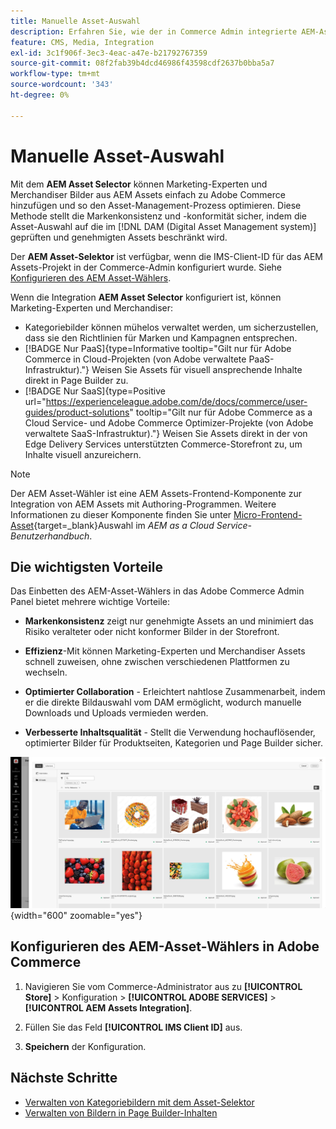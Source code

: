 ```yaml
---
title: Manuelle Asset-Auswahl
description: Erfahren Sie, wie der in Commerce Admin integrierte AEM-Asset-Selektor Marketing-Experten und Merchandisern dabei hilft, Bilder aus AEM Assets einfach zu Adobe Commerce hinzuzufügen und so die Asset-Verwaltung zu optimieren.
feature: CMS, Media, Integration
exl-id: 3c1f906f-3ec3-4eac-a47e-b21792767359
source-git-commit: 08f2fab39b4dcd46986f43598cdf2637b0bba5a7
workflow-type: tm+mt
source-wordcount: '343'
ht-degree: 0%

---
```


# Manuelle Asset-Auswahl

Mit dem **AEM Asset Selector** können Marketing-Experten und Merchandiser Bilder aus AEM Assets einfach zu Adobe Commerce hinzufügen und so den Asset-Management-Prozess optimieren. Diese Methode stellt die Markenkonsistenz und -konformität sicher, indem die Asset-Auswahl auf die im [!DNL DAM (Digital Asset Management system)] geprüften und genehmigten Assets beschränkt wird.

Der **AEM Asset-Selektor** ist verfügbar, wenn die IMS-Client-ID für das AEM Assets-Projekt in der Commerce-Admin konfiguriert wurde. Siehe [Konfigurieren des AEM Asset-Wählers](#configure-the-aem-asset-selector-in-adobe-commerce).

Wenn die Integration **AEM Asset Selector** konfiguriert ist, können Marketing-Experten und Merchandiser:

* Kategoriebilder können mühelos verwaltet werden, um sicherzustellen, dass sie den Richtlinien für Marken und Kampagnen entsprechen.
* [!BADGE Nur PaaS]{type=Informative tooltip="Gilt nur für Adobe Commerce in Cloud-Projekten (von Adobe verwaltete PaaS-Infrastruktur)."} Weisen Sie Assets für visuell ansprechende Inhalte direkt in Page Builder zu.
* [!BADGE Nur SaaS]{type=Positive url="https://experienceleague.adobe.com/de/docs/commerce/user-guides/product-solutions" tooltip="Gilt nur für Adobe Commerce as a Cloud Service- und Adobe Commerce Optimizer-Projekte (von Adobe verwaltete SaaS-Infrastruktur)."} Weisen Sie Assets direkt in der von Edge Delivery Services unterstützten Commerce-Storefront zu, um Inhalte visuell anzureichern.

>[!NOTE]
>
> Der AEM Asset-Wähler ist eine AEM Assets-Frontend-Komponente zur Integration von AEM Assets mit Authoring-Programmen. Weitere Informationen zu dieser Komponente finden Sie unter [Micro-Frontend-Asset](https://experienceleague.adobe.com/de/docs/experience-manager-cloud-service/content/assets/manage/asset-selector/overview-asset-selector){target=_blank}Auswahl im *AEM as a Cloud Service-Benutzerhandbuch*.

## Die wichtigsten Vorteile

Das Einbetten des AEM-Asset-Wählers in das Adobe Commerce Admin Panel bietet mehrere wichtige Vorteile:

* **Markenkonsistenz** zeigt nur genehmigte Assets an und minimiert das Risiko veralteter oder nicht konformer Bilder in der Storefront.

* **Effizienz**-Mit können Marketing-Experten und Merchandiser Assets schnell zuweisen, ohne zwischen verschiedenen Plattformen zu wechseln.

* **Optimierter Collaboration** - Erleichtert nahtlose Zusammenarbeit, indem er die direkte Bildauswahl vom DAM ermöglicht, wodurch manuelle Downloads und Uploads vermieden werden.

* **Verbesserte Inhaltsqualität** - Stellt die Verwendung hochauflösender, optimierter Bilder für Produktseiten, Kategorien und Page Builder sicher.

![Asset-Wähler](../assets/asset-selector.png){width="600" zoomable="yes"}

## Konfigurieren des AEM-Asset-Wählers in Adobe Commerce

1. Navigieren Sie vom Commerce-Administrator aus zu **[!UICONTROL Store]** > Konfiguration > **[!UICONTROL ADOBE SERVICES]** > **[!UICONTROL AEM Assets Integration]**.

1. Füllen Sie das Feld **[!UICONTROL IMS Client ID]** aus.

1. **Speichern** der Konfiguration.

## Nächste Schritte

* [Verwalten von Kategoriebildern mit dem Asset-Selektor](../manage-assets.md#category-images)
* [Verwalten von Bildern in Page Builder-Inhalten](../manage-assets.md#using-aem-asset-selector-in-page-builder)
